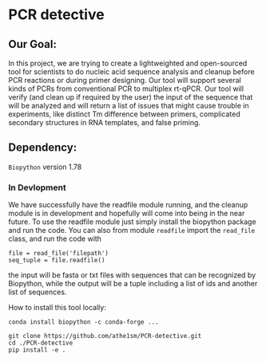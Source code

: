 # PCR detective

## Our Goal:
In this project, we are trying to create a lightweighted and open-sourced tool for scientists to do nucleic acid sequence analysis and cleanup before PCR reactions or during primer designing.
Our tool will support several kinds of PCRs from conventional PCR to multiplex rt-qPCR. Our tool will verify (and clean up if required by the user) the input of the sequence that will be analyzed and will return a list of issues that might cause trouble in experiments, like distinct Tm difference between primers, complicated secondary structures in RNA templates, and false priming.

## Dependency:
`Biopython` version 1.78

### In Devlopment
We have successfully have the readfile module running, and the cleanup module is in development and hopefully will come into being in the near future. To use the readfile module just simply install the biopython package and run the code. You can also from module `readfile` import the `read_file` class, and run the code with

 ```
file = read_file('filepath')
seq_tuple = file.readfile()
```

the input will be fasta or txt files with sequences that can be recognized by Biopython, while the output will be a tuple including a list of ids and another list of sequences.

How to install this tool locally:
```
conda install biopython -c conda-forge ...

git clone https://github.com/athe1sm/PCR-detective.git
cd ./PCR-detective
pip install -e .
```
